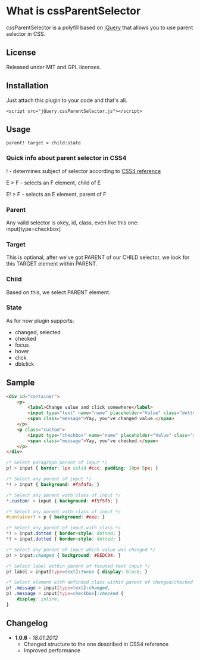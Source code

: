 # What is cssParentSelector

cssParentSelector is a polyfill based on [jQuery](http://jquery.com/) that allows you to use parent selector in CSS. 

## License

Released under MIT and GPL licenses.

## Installation

Just attach this plugin to your code and that's all.

    <script src="jQuery.cssParentSelector.js"></script>

## Usage

    parent! target > child:state

### Quick info about parent selector in CSS4

! - determines subject of selector according to [CSS4 reference](http://dev.w3.org/csswg/selectors4/)

E > F - selects an F element, child of E

E! > F - selects an E element, parent of F

### Parent

Any vaild selector is okey, id, class, even like this one: input[type=checkbox]

### Target

This is optional, after we've got PARENT of our CHILD selector, we look for this TARGET element within PARENT.

### Child

Based on this, we select PARENT element.

### State

As for now plugin supports: 

* changed, selected
* checked
* focus
* hover
* click
* dblclick

## Sample

```html
<div id="container">
    <p>
        <label>Change value and click somewhere</label>
        <input type="text" name="name" placeholder="Value" class="dotted">
        <span class="message">Yay, you've changed value.</span>
    </p>
    <p class="custom">
        <input type="checkbox" name="name" placeholder="Value" class="dashed">
        <span class="message">Yay, you've checked.</span>
    </p>
</div>
```

```css
/* Select paragraph parent of input */
p! > input { border: 1px solid #ccc; padding: 10px 5px; }

/* Select any parent of input */
*! > input { background: #fafafa; }

/* Select any parent with class of input */
*.custom! > input { background: #f5f5f5; }

/* Select any parent with class of input */
#container! > p { background: #eee; }

/* Select any parent of input with class */
*! > input.dotted { border-style: dotted; }
*! > input.dotted { border-style: dotted; }

/* Select any parent of input which value was changed */
p! > input:changed { background: #EEDC94; }

/* Select label within parent of focused text input */
p! label > input[type=text]:focus { display: block; }

/* Select element with definied class within parent of changed/checked text/checkbox input */
p! .message > input[type=text]:changed,
p! .message > input[type=checkbox]:checked {
    display: inline;
}
```

## Changelog

* **1.0.6** - *18.01.2012*
  * Changed structure to the one described in CSS4 reference
  * Improved performance